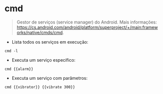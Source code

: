# cmd

> Gestor de serviços (service manager) do Android.
> Mais informações: <https://cs.android.com/android/platform/superproject/+/main:frameworks/native/cmds/cmd>.

- Lista todos os serviços em execução:

`cmd -l`

- Executa um serviço específico:

`cmd {{alarm}}`

- Executa um serviço com parâmetros:

`cmd {{vibrator}} {{vibrate 300}}`
